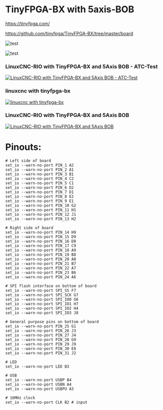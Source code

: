 # TinyFPGA-BX with 5axis-BOB

https://tinyfpga.com/

https://github.com/tinyfpga/TinyFPGA-BX/tree/master/board

![test](https://raw.githubusercontent.com/multigcs/LinuxCNC-RIO/main/configs/TinyFPGA-BX_BOB/tinybx-bob.jpg)

![test](https://raw.githubusercontent.com/multigcs/LinuxCNC-RIO/main/configs/TinyFPGA-BX_BOB/bob5.png)

### LinuxCNC-RIO with TinyFPGA-BX and 5Axis BOB - ATC-Test
[![LinuxCNC-RIO with TinyFPGA-BX and 5Axis BOB - ATC-Test](https://img.youtube.com/vi/G5V5OM_ORsk/0.jpg)](https://www.youtube.com/shorts/G5V5OM_ORsk "LinuxCNC-RIO with TinyFPGA-BX and 5Axis BOB - ATC-Test")

### linuxcnc with tinyfpga-bx
[![linuxcnc with tinyfpga-bx](https://img.youtube.com/vi/0nTmo4afwWs/0.jpg)](https://www.youtube.com/shorts/0nTmo4afwWs "linuxcnc with tinyfpga-bx")

### LinuxCNC-RIO with TinyFPGA-BX and 5Axis BOB
[![LinuxCNC-RIO with TinyFPGA-BX and 5Axis BOB](https://img.youtube.com/vi/urRHtw4bcsI/0.jpg)](https://www.youtube.com/watch?v=urRHtw4bcsI "LinuxCNC-RIO with TinyFPGA-BX and 5Axis BOB")

# Pinouts:
```
# Left side of board
set_io --warn-no-port PIN_1 A2
set_io --warn-no-port PIN_2 A1
set_io --warn-no-port PIN_3 B1
set_io --warn-no-port PIN_4 C2
set_io --warn-no-port PIN_5 C1
set_io --warn-no-port PIN_6 D2
set_io --warn-no-port PIN_7 D1
set_io --warn-no-port PIN_8 E2
set_io --warn-no-port PIN_9 E1
set_io --warn-no-port PIN_10 G2
set_io --warn-no-port PIN_11 H1
set_io --warn-no-port PIN_12 J1
set_io --warn-no-port PIN_13 H2

# Right side of board
set_io --warn-no-port PIN_14 H9
set_io --warn-no-port PIN_15 D9
set_io --warn-no-port PIN_16 D8
set_io --warn-no-port PIN_17 C9
set_io --warn-no-port PIN_18 A9
set_io --warn-no-port PIN_19 B8
set_io --warn-no-port PIN_20 A8
set_io --warn-no-port PIN_21 B7
set_io --warn-no-port PIN_22 A7
set_io --warn-no-port PIN_23 B6
set_io --warn-no-port PIN_24 A6

# SPI flash interface on bottom of board
set_io --warn-no-port SPI_SS F7
set_io --warn-no-port SPI_SCK G7
set_io --warn-no-port SPI_IO0 G6
set_io --warn-no-port SPI_IO1 H7
set_io --warn-no-port SPI_IO2 H4
set_io --warn-no-port SPI_IO3 J8

# General purpose pins on bottom of board
set_io --warn-no-port PIN_25 G1
set_io --warn-no-port PIN_26 J3
set_io --warn-no-port PIN_27 J4
set_io --warn-no-port PIN_28 G9
set_io --warn-no-port PIN_29 J9
set_io --warn-no-port PIN_30 E8
set_io --warn-no-port PIN_31 J2

# LED
set_io --warn-no-port LED B3

# USB
set_io --warn-no-port USBP B4
set_io --warn-no-port USBN A4
set_io --warn-no-port USBPU A3

# 16MHz clock
set_io --warn-no-port CLK B2 # input

```


